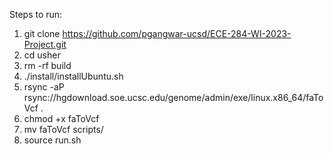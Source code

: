 
Steps to run:
1. git clone https://github.com/pgangwar-ucsd/ECE-284-WI-2023-Project.git
2. cd usher
3. rm -rf build
4. ./install/installUbuntu.sh
5. rsync -aP rsync://hgdownload.soe.ucsc.edu/genome/admin/exe/linux.x86_64/faToVcf .
6. chmod +x faToVcf
7. mv faToVcf scripts/
8. source run.sh
